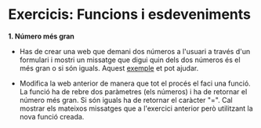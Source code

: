 # Exercicis: Funcions i esdeveniments


**1. Número més gran**

* Has de crear una web que demani dos números a l'usuari a través d'un formulari i mostri un missatge que digui quin dels dos números és el més gran o si són iguals.
Aquest [exemple](https://www.w3schools.com/jsref/tryit.asp?filename=tryjsref_text_value) et pot ajudar.

* Modifica la web anterior de manera que tot el procés el faci una funció. La funció ha de rebre dos paràmetres (els números) i ha de retornar el número més gran. Si són iguals ha de retornar el caràcter "=".
Cal mostrar els mateixos missatges que a l'exercici anterior però utilitzant la nova funció creada.